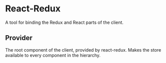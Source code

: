 # React-Redux

A tool for binding the Redux and React parts of the client.

## Provider

The root component of the client, provided by react-redux. Makes the store available to every component in the hierarchy.